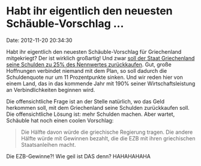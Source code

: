 Habt ihr eigentlich den neuesten Schäuble-Vorschlag \...
========================================================

Date: 2012-11-20 20:34:30

Habt ihr eigentlich den neuesten Schäuble-Vorschlag für Griechenland
mitgekriegt? Der ist wirklich großartig! Und zwar [soll der Staat
Griechenland seine Schulden zu 25% des Nennwertes
zurückkaufen](http://de.reuters.com/article/economicsNews/idDEBEE8AJ00F20121120).
Gut, große Hoffnungen verbindet niemand mit dem Plan, so soll dadurch
die Schuldenquote nur um 11 Prozentpunkte sinken. Und wir reden hier von
einem Land, das in das kommende Jahr mit 190% seiner Wirtschaftsleistung
an Verbindlichkeiten beginnen wird.

Die offensichtliche Frage ist an der Stelle natürlich, wo das Geld
herkommen soll, mit dem Griechenland seine Schulden zurückkaufen soll.
Die offensichtliche Lösung ist: mehr Schulden machen. Aber wartet,
Schäuble hat noch einen coolen Vorschlag:

> Die Hälfte davon würde die griechische Regierung tragen. Die andere
> Hälfte würde mit Gewinnen bezahlt, die die EZB mit ihren griechischen
> Staatsanleihen macht.

Die EZB-Gewinne?! Wie geil ist DAS denn? HAHAHAHAHA
